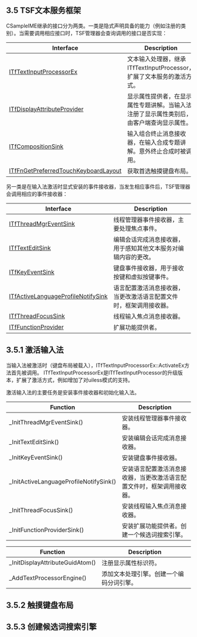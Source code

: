 ## 3.5 TSF文本服务框架

CSampleIME继承的接口分为两类。一类是隐式声明具备的能力（例如注册的类别）。当需要调用相应接口时，TSF管理器会查询调用的接口是否实现：

Interface									|Description
-|-
[ITfTextInputProcessorEx][1]				|文本输入处理器，继承ITfTextInputProcessor，扩展了文本服务的激活方式。
[ITfDisplayAttributeProvider][2]			|显示属性提供者，在显示属性专题讲解。当输入法注册了显示属性类别后，由客户端查询显示属性。
[ITfCompositionSink][3]						|输入组合终止消息接收器，在输入合成专题讲解。意外终止合成时被调用。
[ITfFnGetPreferredTouchKeyboardLayout][4]	|获取首选触摸键盘布局。

[1]: https://github.com/ChineseInputMethod/Interface/blob/master/TextService/ITfTextInputProcessorEx.md
[2]: https://github.com/ChineseInputMethod/Interface/blob/master/TextService/ITfDisplayAttributeProvider.md
[3]: https://github.com/ChineseInputMethod/Interface/blob/master/TextService/ITfCompositionSink.md
[4]: https://learn.microsoft.com/zh-cn/windows/win32/api/ctffunc/nn-ctffunc-itffngetpreferredtouchkeyboardlayout

另一类是在输入法激活时显式安装的事件接收器，当发生相应事件后，TSF管理器会调用相应的事件接收器：

Interface								|Description
-|-
[ITfThreadMgrEventSink][5]				|线程管理器事件接收器，主要处理焦点事件。
[ITfTextEditSink][6]					|编辑会话完成消息接收器，用于感知其他文本服务对编辑内容的更改。
[ITfKeyEventSink][7]					|键盘事件接收器，用于接收按键和虚拟按键事件。
[ITfActiveLanguageProfileNotifySink][8]	|语言配置激活消息接收器，当更改激活语言配置文件时，框架调用接收器。
[ITfThreadFocusSink][9]					|线程输入焦点消息接收器。
[ITfFunctionProvider][10]				|扩展功能提供者。


[5]: https://github.com/ChineseInputMethod/Interface/blob/master/TextService/ITfThreadMgrEventSink.md
[6]: https://github.com/ChineseInputMethod/Interface/blob/master/TextService/ITfTextEditSink.md
[7]: https://learn.microsoft.com/zh-cn/windows/win32/api/msctf/nn-msctf-itfkeyeventsink
[8]: https://learn.microsoft.com/zh-cn/windows/win32/api/msctf/nn-msctf-itfactivelanguageprofilenotifysink
[9]: https://learn.microsoft.com/zh-cn/windows/win32/api/msctf/nn-msctf-itfthreadfocussink
[10]: https://learn.microsoft.com/zh-cn/windows/win32/api/msctf/nn-msctf-itffunctionprovider


## 3.5.1 激活输入法

当输入法被激活时（键盘布局被载入），ITfTextInputProcessorEx::ActivateEx方法首先被调用。
ITfTextInputProcessorEx是ITfTextInputProcessor的升级版本，扩展了激活方式，例如增加了对uiless模式的支持。

激活输入法的主要任务是安装事件接收器和初始化输入法。

Function								|Description
-|-
_InitThreadMgrEventSink()				|安装线程管理器事件接收器。
_InitTextEditSink()						|安装编辑会话完成消息接收器。
_InitKeyEventSink()						|安装键盘事件接收器。
_InitActiveLanguageProfileNotifySink()	|安装语言配置激活消息接收器，当更改激活语言配置文件时，框架调用接收器。
_InitThreadFocusSink()					|安装线程输入焦点消息接收器。
_InitFunctionProviderSink()				|安装扩展功能提供者。创建一个候选词搜索引擎。

Function						|Description
-|-
_InitDisplayAttributeGuidAtom()	|注册显示属性标识符。
_AddTextProcessorEngine()		|添加文本处理引擎。创建一个编码分词引擎。

## 3.5.2 触摸键盘布局

## 3.5.3 创建候选词搜索引擎